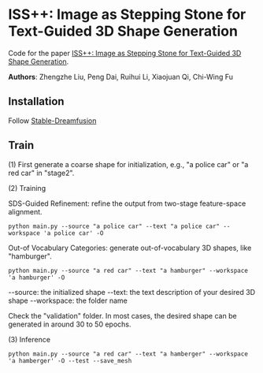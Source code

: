 # ISS++: Image as Stepping Stone for Text-Guided 3D Shape Generation

Code for the paper [ISS++: Image as Stepping Stone for Text-Guided 3D Shape Generation]().

**Authors**: Zhengzhe Liu, Peng Dai, Ruihui Li, Xiaojuan Qi, Chi-Wing Fu

## Installation

Follow [Stable-Dreamfusion](https://github.com/ashawkey/stable-dreamfusion)


##  Train

(1) First generate a coarse shape for initialization, e.g., "a police car" or "a red car" in "stage2". 

(2) Training

SDS-Guided Refinement: refine the output from two-stage feature-space alignment. 
```
python main.py --source "a police car" --text "a police car" --workspace 'a police car' -O
```

Out-of Vocabulary Categories: generate out-of-vocabulary 3D shapes, like "hamburger". 
```
python main.py --source "a red car" --text "a hamburger" --workspace 'a hamburger' -O
```

--source: the initialized shape
--text: the text description of your desired 3D shape
--workspace: the folder name

Check the "validation" folder. In most cases, the desired shape can be generated in around 30 to 50 epochs. 


(3) Inference

```
python main.py --source "a red car" --text "a hamberger" --workspace 'a hamberger' -O --test --save_mesh
```
